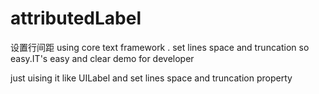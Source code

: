 attributedLabel
===============
设置行间距
using core text framework . set lines space and truncation so easy.IT's easy and clear demo for developer 

just uising it like UILabel and set lines space and truncation property

